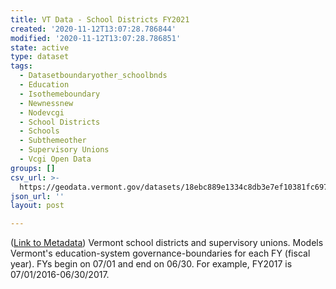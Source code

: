 ```yaml
---
title: VT Data - School Districts FY2021
created: '2020-11-12T13:07:28.786844'
modified: '2020-11-12T13:07:28.786851'
state: active
type: dataset
tags:
  - Datasetboundaryother_schoolbnds
  - Education
  - Isothemeboundary
  - Newnessnew
  - Nodevcgi
  - School Districts
  - Schools
  - Subthemeother
  - Supervisory Unions
  - Vcgi Open Data
groups: []
csv_url: >-
  https://geodata.vermont.gov/datasets/18ebc889e1334c8db3e7ef10381fc697_53.csv?outSR=%7B%22latestWkid%22%3A32145%2C%22wkid%22%3A32145%7D
json_url: ''
layout: post

---
```

(<a href='https://maps.vcgi.vermont.gov/gisdata/metadata/BoundaryOther_SCHOOLBNDS.htm' rel='nofollow ugc' target='_blank'>Link to Metadata</a>) Vermont school districts and supervisory unions. Models Vermont's education-system governance-boundaries for each FY (fiscal year). FYs begin on 07/01 and end on 06/30. For example, FY2017 is 07/01/2016-06/30/2017.
